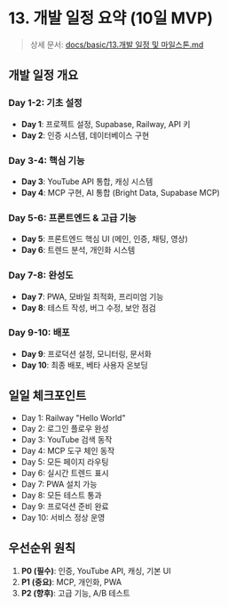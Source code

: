 # 13. 개발 일정 요약 (10일 MVP)

> 상세 문서: [docs/basic/13.개발 일정 및 마일스톤.md](../basic/13.개발%20일정%20및%20마일스톤.md)

## 개발 일정 개요

### Day 1-2: 기초 설정
- **Day 1**: 프로젝트 설정, Supabase, Railway, API 키
- **Day 2**: 인증 시스템, 데이터베이스 구현

### Day 3-4: 핵심 기능
- **Day 3**: YouTube API 통합, 캐싱 시스템
- **Day 4**: MCP 구현, AI 통합 (Bright Data, Supabase MCP)

### Day 5-6: 프론트엔드 & 고급 기능
- **Day 5**: 프론트엔드 핵심 UI (메인, 인증, 채팅, 영상)
- **Day 6**: 트렌드 분석, 개인화 시스템

### Day 7-8: 완성도
- **Day 7**: PWA, 모바일 최적화, 프리미엄 기능
- **Day 8**: 테스트 작성, 버그 수정, 보안 점검

### Day 9-10: 배포
- **Day 9**: 프로덕션 설정, 모니터링, 문서화
- **Day 10**: 최종 배포, 베타 사용자 온보딩

## 일일 체크포인트
- Day 1: Railway "Hello World"
- Day 2: 로그인 플로우 완성
- Day 3: YouTube 검색 동작
- Day 4: MCP 도구 체인 동작
- Day 5: 모든 페이지 라우팅
- Day 6: 실시간 트렌드 표시
- Day 7: PWA 설치 가능
- Day 8: 모든 테스트 통과
- Day 9: 프로덕션 준비 완료
- Day 10: 서비스 정상 운영

## 우선순위 원칙
1. **P0 (필수)**: 인증, YouTube API, 캐싱, 기본 UI
2. **P1 (중요)**: MCP, 개인화, PWA
3. **P2 (향후)**: 고급 기능, A/B 테스트 